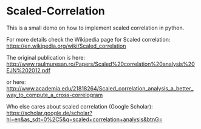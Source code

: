 # Scaled-Correlation
This is a small demo on how to implement scaled correlation in python.

For more details check the Wikipedia page for Scaled correlation: 
    https://en.wikipedia.org/wiki/Scaled_correlation

The original publication is here:
    http://www.raulmuresan.ro/Papers/Scaled%20correlation%20analysis%20EJN%202012.pdf

or here:
    http://www.academia.edu/21818264/Scaled_correlation_analysis_a_better_way_to_compute_a_cross-correlogram

Who else cares about scaled correlation (Google Scholar):
    https://scholar.google.de/scholar?hl=en&as_sdt=0%2C5&q=scaled+correlation+analysis&btnG=

